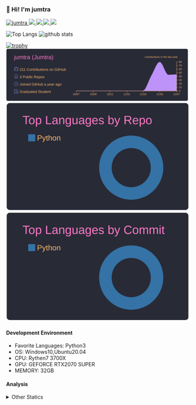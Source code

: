 ### 👋 Hi! I'm jumtra
<p align="left"> 
  <a href="https://github.com/jumtra/jumtra/">
    <img src="https://komarev.com/ghpvc/?username=jumtra" alt="jumtra" />
  </a>
  <a href="http://twitter.com/Jumtra1">
    <img height="20" src="https://img.shields.io/twitter/follow/Jumtra1?label=Twitter&logo=twitter&style=flat" />
  </a>
  <a href="https://github.com/jumtra">
    <img height="20" src="https://img.shields.io/github/followers/jumtra?label=follow&logo=github&style=flat" />
  </a>
  <a href="http://qiita.com/Jumtra">
    <img height="20" src="https://qiita-badge.apiapi.app/s/Jumtra/posts.svg" />
  </a>
  <a href="http://qiita.com/Jumtra">
    <img height="20" src="https://qiita-badge.apiapi.app/s/Jumtra/contributions.svg" />
  </a>
</p>

<p align="left"> 
  <img alt="Top Langs" height="150px" src="https://github-readme-stats.vercel.app/api/top-langs/?username=jumtra&layout=compact&count_private=true&show_icons=true&show_icons=true&theme=onedark" />
  <img alt="github stats" height="150px" src="https://github-readme-stats.vercel.app/api?username=jumtra&count_private=true&show_icons=true&show_icons=true&theme=onedark" />
</p>

[![trophy](https://github-profile-trophy.vercel.app/?username=jumtra&theme=gruvbox)](https://github.com/ryo-ma/github-profile-trophy)
[![](https://raw.githubusercontent.com/jumtra/jumtra/master/profile-summary-card-output/dracula/0-profile-details.svg)](https://github.com/vn7n24fzkq/github-profile-summary-cards)
[![](https://raw.githubusercontent.com/jumtra/jumtra/master/profile-summary-card-output/dracula/1-repos-per-language.svg)](https://github.com/vn7n24fzkq/github-profile-summary-cards)
[![](https://raw.githubusercontent.com/jumtra/jumtra/master/profile-summary-card-output/dracula/2-most-commit-language.svg)](https://github.com/vn7n24fzkq/github-profile-summary-cards)


#### Development Environment

- Favorite Languages: Python3
- OS: Windows10,Ubuntu20.04
- CPU: Rythen7 3700X
- GPU: GEFORCE RTX2070 SUPER
- MEMORY: 32GB

#### Analysis
<details>
  <summary>Other Statics</summary>
<!--START_SECTION:waka-->
![Profile Views](http://img.shields.io/badge/Profile%20Views-273-blue)

**🐱 My Github Data** 

> 🏆 31 Contributions in the Year 2021
 > 
> 📦 307.4 kB Used in Github's Storage 
 > 
> 💼 Opted to Hire
 > 
> 📜 3 Public Repositories 
 > 
> 🔑 8 Private Repositories  
 > 
**I'm an Early 🐤** 

```text
🌞 Morning    37 commits     █████░░░░░░░░░░░░░░░░░░░░   19.58% 
🌆 Daytime    123 commits    ████████████████░░░░░░░░░   65.08% 
🌃 Evening    28 commits     ███░░░░░░░░░░░░░░░░░░░░░░   14.81% 
🌙 Night      1 commits      ░░░░░░░░░░░░░░░░░░░░░░░░░   0.53%

```
📅 **I'm Most Productive on Friday** 

```text
Monday       36 commits     ████░░░░░░░░░░░░░░░░░░░░░   19.05% 
Tuesday      19 commits     ██░░░░░░░░░░░░░░░░░░░░░░░   10.05% 
Wednesday    30 commits     ████░░░░░░░░░░░░░░░░░░░░░   15.87% 
Thursday     31 commits     ████░░░░░░░░░░░░░░░░░░░░░   16.4% 
Friday       48 commits     ██████░░░░░░░░░░░░░░░░░░░   25.4% 
Saturday     21 commits     ██░░░░░░░░░░░░░░░░░░░░░░░   11.11% 
Sunday       4 commits      ░░░░░░░░░░░░░░░░░░░░░░░░░   2.12%

```


📊 **This Week I Spent My Time On** 

```text
⌚︎ Time Zone: Asia/Tokyo

💬 Programming Languages: 
Python                   0 secs              ░░░░░░░░░░░░░░░░░░░░░░░░░   0%

🔥 Editors: 
VS Code                  0 secs              ░░░░░░░░░░░░░░░░░░░░░░░░░   0%

🐱‍💻 Projects: 
GNP                      0 secs              ░░░░░░░░░░░░░░░░░░░░░░░░░   0% 
RGNP-GA                  0 secs              ░░░░░░░░░░░░░░░░░░░░░░░░░   0%

💻 Operating System: 
Windows                  0 secs              ░░░░░░░░░░░░░░░░░░░░░░░░░   0%

```

**I Mostly Code in Python** 

```text
Python                   9 repos             █████████████████████████   100.0%

```


**Timeline**

![Chart not found](https://raw.githubusercontent.com/jumtra/jumtra/master/charts/bar_graph.png) 


 Last Updated on 16/07/2021
<!--END_SECTION:waka-->
 </details>
